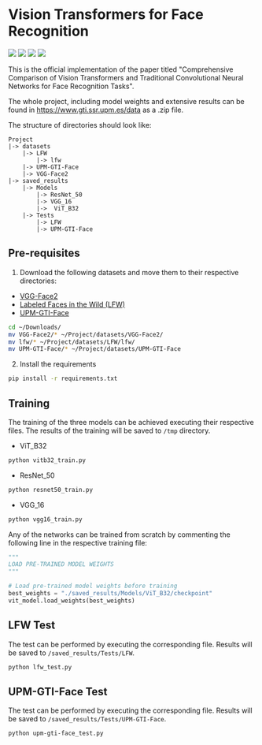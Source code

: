 # Vision Transformers for Face Recognition
![](https://img.shields.io/badge/python-3.9-brightgreen)
![](https://img.shields.io/badge/tensorflow-2.7-orange)
![](https://img.shields.io/badge/CUDA-11.2-blue)
![](https://img.shields.io/badge/cuDNN-8.1-blue)

This is the official implementation of the paper titled "Comprehensive Comparison of Vision Transformers and 
Traditional Convolutional Neural Networks for Face Recognition Tasks".

The whole project, including model weights and extensive results can be found in
https://www.gti.ssr.upm.es/data as a .zip file.

The structure of directories should look like:
```
Project
|-> datasets
    |-> LFW
        |-> lfw
    |-> UPM-GTI-Face
    |-> VGG-Face2
|-> saved_results
    |-> Models
        |-> ResNet_50
        |-> VGG_16
        |->  ViT_B32
    |-> Tests
        |-> LFW
        |-> UPM-GTI-Face
```





## Pre-requisites
1. Download the following datasets and move them to their respective directories:

* [VGG-Face2](https://www.robots.ox.ac.uk/~vgg/data/vgg_face2/)
* [Labeled Faces in the Wild (LFW)](http://vis-www.cs.umass.edu/lfw/#download)
* [UPM-GTI-Face](https://www.gti.ssr.upm.es/data/upm-gti-face-dataset)

```sh
cd ~/Downloads/
mv VGG-Face2/* ~/Project/datasets/VGG-Face2/
mv lfw/* ~/Project/datasets/LFW/lfw/
mv UPM-GTI-Face/* ~/Project/datasets/UPM-GTI-Face
```

2. Install the requirements
```bash
pip install -r requirements.txt
```






## Training
The training of the three models can be achieved executing their respective files.
The results of the training will be saved to ``/tmp`` directory.

* ViT_B32
```bash
python vitb32_train.py
```

* ResNet_50
```bash
python resnet50_train.py
```

* VGG_16
```bash
python vgg16_train.py
```

Any of the networks can be trained from scratch by commenting the following line in the respective training file:
```python
"""
LOAD PRE-TRAINED MODEL WEIGHTS
"""

# Load pre-trained model weights before training
best_weights = "./saved_results/Models/ViT_B32/checkpoint"
vit_model.load_weights(best_weights)
```





## LFW Test
The test can be performed by executing the corresponding file. Results will be saved to
``/saved_results/Tests/LFW``.

```bash
python lfw_test.py
```





## UPM-GTI-Face Test
The test can be performed by executing the corresponding file. Results will be saved to
``/saved_results/Tests/UPM-GTI-Face``.

```bash
python upm-gti-face_test.py
```